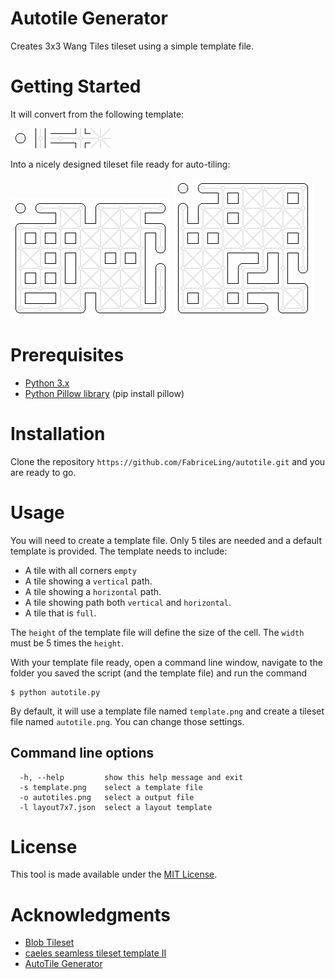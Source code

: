 # Autotile Generator
Creates 3x3 Wang Tiles tileset using a simple template file.

# Getting Started
It will convert from the following template:

![Template](/template.png)

Into a nicely designed tileset file ready for auto-tiling:

![Autotile 7x7](/sample_8x6_autotile.png)
![Autotile 7x8](/sample_7x7_autotile.png)

# Prerequisites
* [Python 3.x](https://www.python.org/downloads/)
* [Python Pillow library](https://pillow.readthedocs.io/en/5.1.x/installation.html) (pip install pillow)

# Installation
Clone the repository `https://github.com/FabriceLing/autotile.git` and you are ready to go.

# Usage
You will need to create a template file. Only 5 tiles are needed and a default template is provided. The template needs to include:
* A tile with all corners `empty`
* A tile showing a `vertical` path.
* A tile showing a `horizontal` path.
* A tile showing path both `vertical` and `horizontal`.
* A tile that is `full`.

The `height` of the template file will define the size of the cell. The `width` must be 5 times the `height`.

With your template file ready, open a command line window, navigate to the folder you saved the script (and the template file) and run the command

```shell
$ python autotile.py
```

By default, it will use a template file named `template.png` and create a tileset file named `autotile.png`. You can change those settings.

## Command line options

```shell
  -h, --help         show this help message and exit
  -s template.png    select a template file
  -o autotiles.png   select a output file
  -l layout7x7.json  select a layout template
```

# License
This tool is made available under the [MIT License](https://opensource.org/licenses/mit-license.php).

# Acknowledgments
* [Blob Tileset](http://www.cr31.co.uk/stagecast/wang/blob.html)
* [caeles seamless tileset template II](https://opengameart.org/content/seamless-tileset-template-ii)
* [AutoTile Generator](https://github.com/HeartoLazor/autotile_generator)